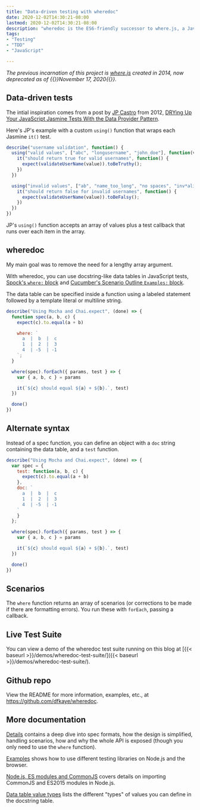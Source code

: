 ```yaml
---
title: "Data-driven testing with wheredoc"
date: 2020-12-02T14:30:21-08:00
lastmod: 2020-12-02T14:30:21-08:00
description: "wheredoc is the ES6-friendly successor to where.js, a JavaScript module for data-driven tests in Mocha, QUnit, tape, and others."
tags:
- "Testing"
- "TDD"
- "JavaScript"

---
```


<!--more-->

*The previous incarnation of this project is [where.js](https://github.com/dfkaye/where.js) created in 2014, now deprecated as of {{<rawhtml>}}<time datetime="2020-11-17">November 17, 2020</time>{{</rawhtml>}}.*

## Data-driven tests

The intial inspiration comes from a post by [JP Castro](https://twitter.com/jphsf) from 2012, [DRYing Up Your JavaScript Jasmine Tests With the Data Provider Pattern](http://blog.jphpsf.com/2012/08/30/drying-up-your-javascript-jasmine-tests).

Here's JP's example with a custom `using()` function that wraps each Jasmine `it()` test.

```js
describe("username validation", function() {
  using("valid values", ["abc", "longusername", "john_doe"], function(value){
    it("should return true for valid usernames", function() {
      expect(validateUserName(value)).toBeTruthy();
    })
  })

  using("invalid values", ["ab", "name_too_long", "no spaces", "inv*alid"], function(value){
    it("should return false for invalid usernames", function() {
      expect(validateUserName(value)).toBeFalsy();
    })
  })
})
```

JP's `using()` function accepts an array of values plus a test callback that runs over each item in the array.

## wheredoc

My main goal was to remove the need for a lengthy array argument.

With wheredoc, you can use docstring-like data tables in JavaScript tests, [Spock's `where:` block](http://spockframework.org/spock/docs/1.0/data_driven_testing.html) and [Cucumber's Scenario Outline `Examples:` block](https://javapointers.com/automation/cucumber/cucumber-scenario-outline-example/).

The data table can be specified inside a function using a labeled statement followed by a template literal or multiline string.

```js
describe("Using Mocha and Chai.expect", (done) => {
  function spec(a, b, c) {
    expect(c).to.equal(a + b)

    where: `
      a  |  b  |  c
      1  |  2  |  3
      4  | -5  | -1
    `;
  }

  where(spec).forEach({ params, test } => {
    var { a, b, c } = params

    it(`${c} should equal ${a} + ${b}.`, test)
  })

  done()
})
```

## Alternate syntax

Instead of a spec function, you can define an object with a `doc` string containing the data table, and a `test` function.

```js
describe("Using Mocha and Chai.expect", (done) => {
  var spec = {
    test: function(a, b, c) {
      expect(c).to.equal(a + b)
    },
    doc: `
      a  |  b  |  c
      1  |  2  |  3
      4  | -5  | -1
    `
    }
  };

  where(spec).forEach({ params, test } => {
    var { a, b, c } = params

    it(`${c} should equal ${a} + ${b}.`, test)
  })

  done()
})
```

## Scenarios

The `where` function returns an array of scenarios (or corrections to be made if there are formatting errors). You run these with `forEach`, passing a callback.

## Live Test Suite

You can view a demo of the wheredoc test suite running on this blog at [{{< baseurl >}}/demos/wheredoc-test-suite/]({{< baseurl >}}/demos/wheredoc-test-suite/).

## Github repo

View the README for more information, examples, etc., at https://github.com/dfkaye/wheredoc.

## More documentation

[Details](https://github.com/dfkaye/wheredoc/blob/master/docs/details.md) contains a deep dive into spec formats, how the design is simplified, handling scenarios, how and why the whole API is exposed (though you only need to use the `where` function).

[Examples](https://github.com/dfkaye/wheredoc/blob/master/docs/examples.md) shows how to use different testing libraries on Node.js and the browser.

[Node.js, ES modules and CommonJS](https://github.com/dfkaye/wheredoc/blob/master/docs/esm-cjs.md) covers details on importing CommonJS and ES2015 modules in Node.js.

[Data table value types](https://github.com/dfkaye/wheredoc/blob/master/docs/values.md) lists the different "types" of values you can define in the docstring table.
